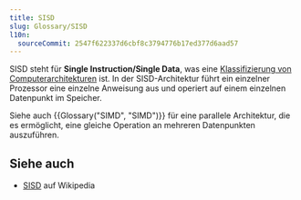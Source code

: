 ```yaml
---
title: SISD
slug: Glossary/SISD
l10n:
  sourceCommit: 2547f622337d6cbf8c3794776b17ed377d6aad57
---
```


SISD steht für **Single Instruction/Single Data**, was eine [Klassifizierung von Computerarchitekturen](https://en.wikipedia.org/wiki/Flynn%27s_taxonomy) ist. In der SISD-Architektur führt ein einzelner Prozessor eine einzelne Anweisung aus und operiert auf einem einzelnen Datenpunkt im Speicher.

Siehe auch {{Glossary("SIMD", "SIMD")}} für eine parallele Architektur, die es ermöglicht, eine gleiche Operation an mehreren Datenpunkten auszuführen.

## Siehe auch

- [SISD](https://en.wikipedia.org/wiki/Single_instruction,_single_data) auf Wikipedia
